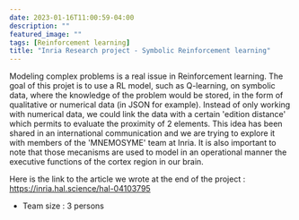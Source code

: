 ```yaml
---
date: 2023-01-16T11:00:59-04:00
description: ""
featured_image: ""
tags: [Reinforcement learning]
title: "Inria Research project - Symbolic Reinforcement learning"
---
```


Modeling complex problems is a real issue in Reinforcement learning. The goal of this projet is to use a RL model, such as Q-learning, on symbolic data, where the knowledge of the problem would be stored, in the form of qualitative or numerical data (in JSON for example). Instead of only working with numerical data, we could link the data with a certain 'edition distance' which permits to evaluate the proximity of 2 elements. This idea has been shared in an international communication and we are trying to explore it with members of the 'MNEMOSYME' team at Inria. It is also important to note that those mecanisms are used to model in an operational manner the executive functions of the cortex region in our brain.

Here is the link to the article we wrote at the end of the project : https://inria.hal.science/hal-04103795

- Team size : 3 persons

